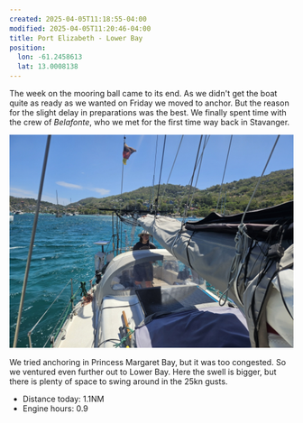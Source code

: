 ```yaml
---
created: 2025-04-05T11:18:55-04:00
modified: 2025-04-05T11:20:46-04:00
title: Port Elizabeth - Lower Bay
position:
  lon: -61.2458613
  lat: 13.0008138
---
```


The week on the mooring ball came to its end. As we didn't get the boat quite as ready as we wanted on Friday we moved to anchor. But the reason for the slight delay in preparations was the best. We finally spent time with the crew of _Belafonte_, who we met for the first time way back in Stavanger. 

![Image](../2025/394405f7fe0c9fa8311a967004f6a03b.jpg) 

We tried anchoring in Princess Margaret Bay, but  it was too congested.  So we ventured even further out to Lower Bay. Here the swell is bigger, but there is plenty of space to swing around in the 25kn gusts.

* Distance today: 1.1NM
* Engine hours: 0.9

